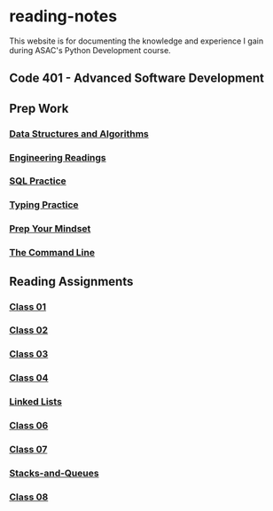 # reading-notes

This website is for documenting the knowledge and experience I gain during ASAC's Python Development course.

## Code 401 - Advanced Software Development

## Prep Work

### [Data Structures and Algorithms](https://github.com/AymanMalkawi122/reading-notes/tree/main/Code%20401/Data%20Structures%20and%20Algorithms)

### [Engineering Readings](https://github.com/AymanMalkawi122/reading-notes/tree/main/Code%20401/Engineering%20Readings)

### [SQL Practice](https://github.com/AymanMalkawi122/reading-notes/tree/main/Code%20401/SQL%20Practice)

### [Typing Practice](https://github.com/AymanMalkawi122/reading-notes/tree/main/Code%20401/Typing%20Practice)

### [Prep Your Mindset](https://github.com/AymanMalkawi122/reading-notes/tree/main/Code%20401/Prep%20Your%20Mindset)

### [The Command Line](https://github.com/AymanMalkawi122/reading-notes/tree/main/Code%20401/The%20Command%20Line)

## Reading Assignments

### [Class 01](https://github.com/AymanMalkawi122/reading-notes/tree/main/Class%20Reading/class01)

### [Class 02](https://github.com/AymanMalkawi122/reading-notes/tree/main/Class%20Reading/class02)

### [Class 03](https://github.com/AymanMalkawi122/reading-notes/tree/main/Class%20Reading/class03)

### [Class 04](https://github.com/AymanMalkawi122/reading-notes/tree/main/Class%20Reading/class04)

### [Linked Lists](https://github.com/AymanMalkawi122/reading-notes/tree/main/Class%20Reading/Linked-lists)

### [Class 06](https://github.com/AymanMalkawi122/reading-notes/tree/main/Class%20Reading/class06)

### [Class 07](https://github.com/AymanMalkawi122/reading-notes/tree/main/Class%20Reading/class07)

### [Stacks-and-Queues](https://github.com/AymanMalkawi122/reading-notes/tree/main/Class%20Reading/Stacks-and-Queues)

### [Class 08](https://github.com/AymanMalkawi122/reading-notes/tree/main/Class%20Reading/class08)
